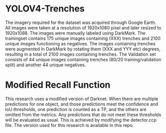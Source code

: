 # YOLOV4-Trenches
The imagery required for the dataset was acquired through Google Earth. All images were taken at a resolution of 1920x1080 pixel and later resized to 1920x1088. The images were manually labeled using DarkMark. The trainingset contains 175 unique images containing (XXX) trenches and 2100 unique images functioning as negatives. The images containing trenches were augmented in DarkMark by rotating them (XXX and YYY etc) degrees, resulting in a total of 2100 images containing trenches. The Validation set consists of 44 unique images containing trenches (80/20 training/validation split) and another 44 unique negatives. 

# Modified Recall Function
This research uses a modified version of Darknet. When there are multiple predictions for one object, and those predictions meet the confidence and IoU thresholds, one prediction is counted as a TP, and the others are omitted from the metrics. Any predictions that do not meet these thresholds will be evaluated as usual. This is achieved by modifying the detector.ccp file. The version used for this research is available in this repo.
